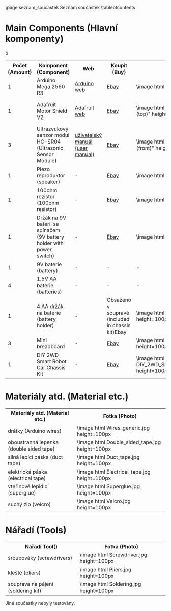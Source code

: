 \page seznam_soucastek Seznam součástek
\tableofcontents

# Main Components (Hlavní komponenty)
<table>
  <tr>
    <th>Počet (Amount)</th>
    <th>Komponent (Component)</th>
    <th>Web</th>
    <th>Koupit (Buy)</th>
    <th colspan="2">Fotky (Photos)</th>
  </tr>
  <tr>
    <td>1</td>
    <td>Arduino Mega 2560 R3</td>
    <td><a href="https://www.arduino.cc/en/Main/arduinoBoardMega2560">Arduino web</a></td>
    <td><a href="http://www.ebay.com/itm/400994708253">Ebay</a></td>
    <td>\image html Arduino_unit.jpg height=100px</td>
    <td>-</td>
  </tr>
  <tr>
    <td>1</td>
    <td>Adafruit Motor Shield V2</td>
    <td><a href="https://learn.adafruit.com/adafruit-motor-shield-v2-for-arduino?view=all">Adafruit web</a></td>
    <td><a href="http://www.ebay.com/itm/282074532579">Ebay</a></td>
    <td>\image html MotorShield_top.jpg "vršek (top)" height=100px</td>
    <td>\image html MotorShield_bottom.jpg "spodek (bottom)" height=100px</td>
  </tr>
  <tr>
    <td>3</td>
    <td>Ultrazvukový senzor modul HC-SR04 (Ultrasonic Sensor Module)</td>
    <td><a href="https://docs.google.com/document/d/1Y-yZnNhMYy7rwhAgyL_pfa39RsB-x2qR4vP8saG73rE/edit">uživatelský manuál (user manual)</a></td>
    <td><a href="http://www.ebay.com/itm/170897438205">Ebay</a></td>
    <td>\image html Sonar_front.jpg "přední strana (front)" height=100px</td>
    <td>\image html Sonar_back.jpg "zadní strana (back)" height=100px</td>
  </tr>
  <tr>
    <td>1</td>
    <td>Piezo reproduktor (speaker)</td>
    <td>-</td>
    <td><a href="http://www.ebay.com/itm/10pcs-Active-Passive-Buzzer-Alarm-5V-Sounder-Speaker-Buzzer-/112243762240?hash=item1a223fe440:g:BKQAAOSwn7JYD0UF">Ebay</a></td>
    <td>\image html Speaker.jpg height=100px</td>
    <td>-</td>
  </tr>
  <tr>
    <td>1</td>
    <td>100ohm rezistor (100ohm resistor)</td>
    <td>-</td>
    <td><a href="http://www.ebay.com/itm/361476993019">Ebay</a></td>
    <td>\image html Resistor.jpg height=100px</td>
    <td>-</td>
  </tr>
  <tr>
    <td>1</td>
    <td>Držák na 9V baterii se spínačem (9V battery holder with power switch)</td>
    <td>-</td>
    <td><a href="http://www.ebay.com/itm/271715126472">Ebay</a></td>
    <td>\image html 9V_case.jpg height=100px</td>
    <td>\image html 9V_case_switch.jpg "spínač (switch)" height=100px</td>
  </tr>
  <tr>
    <td>1</td>
    <td>9V baterie (battery)</td>
    <td>-</td>
    <td>-</td>
    <td>-</td>
    <td>-</td>
  </tr>
  <tr>
    <td>4</td>
    <td>1.5V AA baterie (batteries)</td>
    <td>-</td>
    <td>-</td>
    <td>-</td>
    <td>-</td>
  </tr>
  <tr>
    <td>1</td>
    <td>4 AA držák na baterie (battery holder)</td>
    <td>-</td>
    <td>Obsaženo v soupravě (included in chassis kit)</a>Ebay</td>
    <td>\image html 4x_1.5V_storage.jpg height=100px</td>b
    <td>-</td>
  </tr>
  <tr>
    <td>3</td>
    <td>Mini breadboard</td>
    <td>-</td>
    <td><a href="http://www.ebay.com/itm/291749467455">Ebay</a></td>
    <td>\image html Mini_breadboard.jpg height=100px</td>
    <td>-</td>
  </tr>
  <tr>
    <td>1</td>
    <td>DIY 2WD Smart Robot Car Chassis Kit</td>
    <td>-</td>
    <td><a href="http://www.ebay.com/itm/DIY-2WD-Smart-Robot-Car-Chassis-Kit-for-Arduino-works-with-Official-Boards-NT5X-/311510257678?hash=item488775500e:g:7rIAAOSwYaFWeh9m">Ebay</a></td>
    <td>\image html DIY_2WD_Smart_Robot_Car_Chassis_Kit.jpg height=100px</td>
    <td>-</td>
  </tr>
</table>

# Materiály atd. (Material etc.)
<table>
    <tr>
        <th>Materiály atd. (Material etc.)</th>
        <th>Fotka (Photo)</th>
    </tr>
    <tr>
        <td>drátky (Arduino wires)</td>
        <td>\image html Wires_generic.jpg height=100px</td>
    </tr>
    <tr>
        <td>oboustranná lepenka (double sided tape)</td>
        <td>\image html Double_sided_tape.jpg height=100px</td>
    </tr>
    <tr>
        <td>silná lepící páska (duct tape)</td>
        <td>\image html Duct_tape.jpg height=100px</td>
    </tr>
    <tr>
        <td>elektrická páska (electrical tape)</td>
        <td>\image html Electrical_tape.jpg height=100px</td>
    </tr>
    <tr>
        <td>vteřinové lepidlo (superglue)</td>
        <td>\image html Superglue.jpg height=100px</td>
    </tr>
    <tr>
        <td>suchý zip (velcro)</td>
        <td>\image html Velcro.jpg height=100px</td>
    </tr>
</table>

# Nářadí (Tools)
<table>
    <tr>
        <th>Nářadí Tool()</th>
        <th>Fotka (Photo)</th>
    </tr>
    <tr>
        <td>šroubováky (screwdrivers)</td>
        <td>\image html Screwdriver.jpg height=100px</td>
    </tr>
    <tr>
        <td>kleště (pliers)</td>
        <td>\image html Pliers.jpg height=100px</td>
    </tr>
    <tr>
        <td>souprava na pájení (soldering kit)</td>
        <td>\image html Soldering.jpg height=100px</td>
    </tr>
</table>

Jiné součástky nebyly testovány.